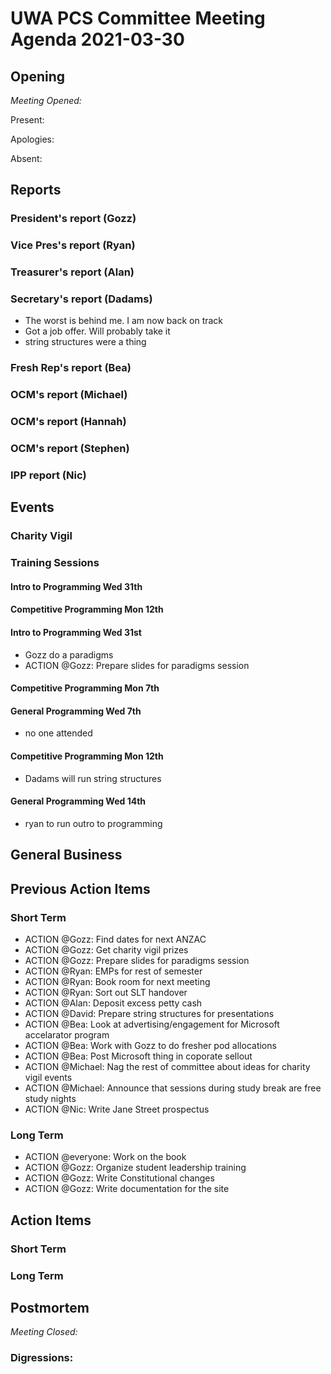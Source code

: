 # UWA PCS Committee Meeting Agenda 2021-03-30

## Opening

*Meeting Opened:*

Present:

Apologies:

Absent:

## Reports

### President's report (Gozz)



### Vice Pres's report (Ryan)
 


### Treasurer's report (Alan)



### Secretary's report (Dadams)

- The worst is behind me. I am now back on track
- Got a job offer. Will probably take it
- string structures were a thing


### Fresh Rep's report (Bea)


### OCM's report (Michael)



### OCM's report (Hannah)


### OCM's report (Stephen)



### IPP report (Nic)


## Events

### Charity Vigil


### Training Sessions

#### Intro to Programming Wed 31th

#### Competitive Programming Mon 12th


#### Intro to Programming Wed 31st
- Gozz do a paradigms
- ACTION @Gozz: Prepare slides for paradigms session

#### Competitive Programming Mon 7th


#### General Programming Wed 7th

- no one attended

#### Competitive Programming Mon 12th

- Dadams will run string structures

#### General Programming Wed 14th

- ryan to run outro to programming

## General Business


## Previous Action Items

### Short Term 

- ACTION @Gozz: Find dates for next ANZAC
- ACTION @Gozz: Get charity vigil prizes
- ACTION @Gozz: Prepare slides for paradigms session
- ACTION @Ryan: EMPs for rest of semester
- ACTION @Ryan: Book room for next meeting
- ACTION @Ryan: Sort out SLT handover
- ACTION @Alan: Deposit excess petty cash
- ACTION @David: Prepare string structures for presentations
- ACTION @Bea: Look at advertising/engagement for Microsoft accelarator program
- ACTION @Bea: Work with Gozz to do fresher pod allocations
- ACTION @Bea: Post Microsoft thing in coporate sellout
- ACTION @Michael: Nag the rest of committee about ideas for charity vigil events
- ACTION @Michael: Announce that sessions during study break are free study nights
- ACTION @Nic: Write Jane Street prospectus

### Long Term

- ACTION @everyone: Work on the book
- ACTION @Gozz: Organize student leadership training
- ACTION @Gozz: Write Constitutional changes
- ACTION @Gozz: Write documentation for the site




## Action Items

### Short Term 

### Long Term


## Postmortem
*Meeting Closed:*

### Digressions: 

